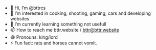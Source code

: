 - 👋 Hi, I’m @bttrcs
- 👀 I’m interested in cooking, shooting, gaming, cars and developing websites
- 🌱 I’m currently learning something not usefull
- 📫 How to reach me bttr.website / bttr@bttr.website
- 😄 Pronouns: king/lord
- ⚡ Fun fact:  rats and horses cannot vomit.

<!---
bttrcs/bttrcs is a ✨ special ✨ repository because its `README.md` (this file) appears on your GitHub profile.
You can click the Preview link to take a look at your changes.
--->
